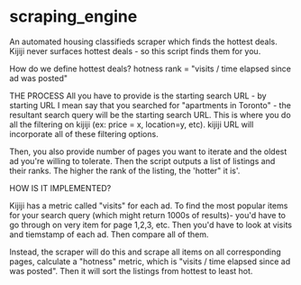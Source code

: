 # scraping_engine

An automated housing classifieds scraper which finds the hottest deals. Kijiji never surfaces hottest deals - so this script finds them for you. 

How do we define hottest deals? hotness rank = "visits / time elapsed since ad was posted"


THE PROCESS
All you have to provide is the starting search URL - by starting URL I mean say that you searched for "apartments in Toronto" -  the resultant search query will be the starting search URL. This is where you do all the filtering on kijiji (ex: price = x, location=y, etc). kijiji URL will incorporate all of these filtering options.

Then, you also provide number of pages you want to iterate and the oldest ad you're willing to tolerate. Then the script outputs a list of listings and their ranks. The higher the rank of the listing, the 'hotter" it is'.




HOW IS IT IMPLEMENTED?

Kijiji has a metric called "visits" for each ad. To find the most popular items for your search query (which might return 1000s of results)- you'd have to go through on very item for page 1,2,3, etc. Then you'd have to look at visits and tiemstamp of each ad. Then compare all of them.

Instead, the scraper will do this and scrape all items on all corresponding pages, calculate a "hotness" metric, which is "visits / time elapsed since ad was posted". Then it will sort the listings from hottest to least hot.
